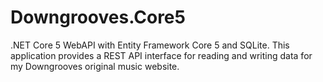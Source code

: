 # Downgrooves.Core5
.NET Core 5 WebAPI with Entity Framework Core 5 and SQLite.  This application provides a REST API interface for reading and writing data for my Downgrooves original music website.
